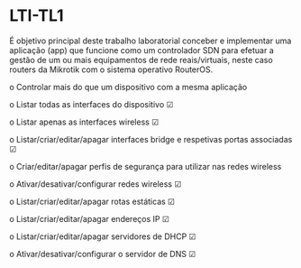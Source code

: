 # LTI-TL1
É objetivo principal deste trabalho laboratorial conceber e implementar uma aplicação (app) que funcione como um controlador SDN para efetuar a gestão de um ou mais equipamentos de rede reais/virtuais, neste caso routers da Mikrotik com o sistema operativo RouterOS.  



o Controlar mais do que um dispositivo com a mesma aplicação

o Listar todas as interfaces do dispositivo ☑

o Listar apenas as interfaces wireless ☑

o Listar/criar/editar/apagar interfaces bridge e respetivas portas associadas ☑

o Criar/editar/apagar perfis de segurança para utilizar nas redes wireless

o Ativar/desativar/configurar redes wireless ☑

o Listar/criar/editar/apagar rotas estáticas ☑

o Listar/criar/editar/apagar endereços IP ☑

o Listar/criar/editar/apagar servidores de DHCP ☑

o Ativar/desativar/configurar o servidor de DNS ☑


